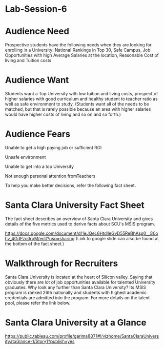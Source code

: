 # Lab-Session-6

# Audience Need

Prospective students have the following needs when they are looking for enrolling in a University: National Rankings in Top 30, Safe Campus, Job Opportunities with high Average Salaries at the location, Reasonable Cost of living and Tuition costs

# Audience Want

Students want a Top University with low tuition and living costs, prospect of higher salaries with good curriculum and healthy student to teacher ratio as well as safe environment to study.
(Students want all of the needs to be matched, but that is rarely possible because an area with higher salaries would have higher costs of living and so on and so forth.)

# Audience Fears

Unable to get a high paying job or sufficient ROI

Unsafe environment

Unable to get into a top University

Not enough personal attention fromTeachers

To help you make better decisions, refer the following fact sheet.

# Santa Clara University Fact Sheet

The fact sheet describes an overview of Santa Clara University and gives details of the five metrics used to derive facts about SCU's MSIS program.

https://docs.google.com/document/d/1eJQeL6HtdlleGvD55ReBhAsg0__G0ohv_4GdPzc0roM/edit?usp=sharing (Link to google slide can also be found at the bottom of the fact sheet.)

# Walkthrough for Recruiters

Santa Clara University is located at the heart of Silicon valley. Saying that obviously there are lot of job opportunities available for talented University graduates. Why look any further than Santa Clara University? Its MSIS program is ranked 26th nationally and students with highest academic credentials are admitted into the program. For more details on the talent pool, please refer the link below.

# Santa Clara University at a Glance

https://public.tableau.com/profile/garima8871#!/vizhome/SantaClaraUniversityataGlance-1/Story1?publish=yes
